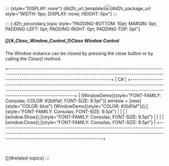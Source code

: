 ::: {style="DISPLAY: none"}
[](ms-xhelp:///?Id=d2h_url_template){#d2h_url_template}![](!package_url!){#d2h_package_url style="WIDTH: 0px; DISPLAY: none; HEIGHT: 0px"}
:::

::: {.d2h_secondary_topic style="PADDING-BOTTOM: 10pt; MARGIN: 0pt; PADDING-LEFT: 0pt; PADDING-RIGHT: 0pt; PADDING-TOP: 0pt"}
##### []{#_Close_Window_Control_1}Close Window Control

The Window instance can be closed by pressing the close button or by calling the *Close()* method.

+--------------------------------------------------------------------------------------------------------------------------------------------------------------------------------------------------------------+
| C#                                                                                                                                                                                                           |
+--------------------------------------------------------------------------------------------------------------------------------------------------------------------------------------------------------------+
| [WindowDemo]{style="FONT-FAMILY: Consolas; COLOR: #2b91af; FONT-SIZE: 9.5pt"}[ window = [new]{style="COLOR: blue"} [WindowDemo]{style="COLOR: #2b91af"}();]{style="FONT-FAMILY: Consolas; FONT-SIZE: 9.5pt"} |
|                                                                                                                                                                                                              |
| [window.Show();]{style="FONT-FAMILY: Consolas; FONT-SIZE: 9.5pt"}                                                                                                                                            |
|                                                                                                                                                                                                              |
| [window.Close();]{style="FONT-FAMILY: Consolas; FONT-SIZE: 9.5pt"}                                                                                                                                           |
+--------------------------------------------------------------------------------------------------------------------------------------------------------------------------------------------------------------+

 

[]{#related-topics}
:::
